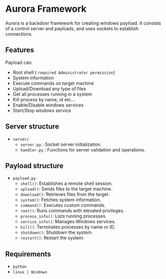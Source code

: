 # Aurora Framework

Aurora is a backdoor framework for creating windows payload. It consists of a control server and payloads, and uses sockets to establish connections.

## Features
Payload can:
- Root shell ( `required Administrator permission`)
- System information
- Execute commands on target machine
- Upload/Download any type of files
- Get all processes running in a system
- Kill process by name, id etc...
- Enable/Disable windows services
- Start/Stop windows service

## Server structure

- `server/`
  - `server.py`  :  Socket server initialization.
  - `handler.py` :  Functions for server validation and operations.

## Payload structure

- `payload.py`
  - `shell()`: Establishes a remote shell session.
  - `upload()`: Sends files to the target machine.
  - `download()`: Retrieves files from the target.
  - `system()`: Fetches system information.
  - `command()`: Executes custom commands.
  - `root()`: Runs commands with elevated privileges.
  - `process_info()`: Lists running processes.
  - `service_info()`: Manages Windows services.
  - `kill()`: Terminates processes by name or ID.
  - `shutdown()`: Shutdown the system.
  - `restart()`: Restart the system.

## Requirements

- `python`
- `linux | Windows`